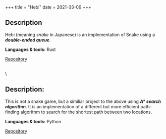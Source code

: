 +++
title = "Hebi"
date = 2021-03-09
+++

## Description

Hebi (meaning _snake_ in Japanese) is an implementation of Snake using a **_double-ended queue_**.

**Languages & tools:** Rust

<a class="btn btn--repo" href="https://github.com/sjinno/hebi" target="\_blank">Repository</a>

\
\

## Description:

This is not a snake game, but a similiar project to the above using **_A\* search algorithm_**. It is an implementation of a different but more efficient path-finding algorithm to search for the shortest path between two locations.

**Languages & tools:** Python

<a class="btn btn--repo"  href="https://github.com/sjinno/A-star" target="\_blank">Repository</a>
